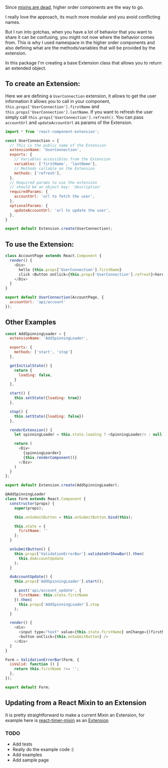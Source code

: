Since [mixins are dead](https://medium.com/@dan_abramov/mixins-are-dead-long-live-higher-order-components-94a0d2f9e750#.jqp1e0of3), higher order components are the way to go.

I really love the approach, its much more modular and you avoid conflicting names.

But I run into gotchas, when you have a lot of behavior that you want to share it can be confusing, you might not now where the behavior comes from.
This is why I used namespace in the higher order components and also defining what are the methods/variables that will be provided by the extension.

In this package I'm creating a base Extension class that allows you to return an extended object.

## To create an Extension:

Here we are defining a `UserConnection` extension, it allows to get the user information it allows you to call in your component, `this.props['UserConnection'].firstName` and `this.props['UserConnection'].lastName`.
If you want to refresh the user simply call `this.props['UserConnection'].refresh()`.
You can pass `accountUrl` and `updateAccountUrl` as params of the Extension.

```javascript
import * from 'react-component-extension';

const UserConnection = {
  // This is the public name of the Extension
  extensionName: 'UserConnection',
  exports: {
    // Variables accessibles from the Extension
    variables: ['firstName', 'lastName'],
    // Methods callable on the Extension
    methods: ['refresh'],
  },
  // Required params to use the extension
  // should be an object key: 'description'
  requiredParams: {
    accountUrl: 'url to fetch the user',
  },
  optionalParams: {
    updateAccountUrl: 'url to update the user',
  },
}

export default Extension.create(UserConnection);
```

## To use the Extension:

```javascript
class AccountPage extends React.Component {
  render() {
    <Div>
      hello {this.props['UserConnection'].firstName}
      click <Button onClick={this.props['UserConnection'].refresh}>here</Button> to refresh
    </Div>
  }
}

export default UserConnection(AccountPage, {
  accountUrl: 'api/account'
});
```


## Other Examples

```javascript
const AddSpinningLoader = {
  extensionName: 'AddSpinningLoader',

  exports: {
    methods: ['start', 'stop']
  },

  getInitialState() {
    return {
      loading: false,
    }
  },

  start() {
    this.setState({loading: true})
  },

  stop() {
    this.setState({loading: false})
  },

  renderExtension() {
    let spinningLoader = this.state.loading ? <SpinningLoader/> : null;

    return (
      <Div>
        {spinningLoarder}
        {this.renderComponent()}
      </Div>
    )
  }  
};

export default Extension.create(AddSpinningLoader);
```

```javascript
@AddSpinningLoader
class Form extends React.Component {
  constructor(props) {
    super(props);

    this.onSubmitButton = this.onSubmitButton.bind(this);

    this.state = {
      firstName: ''
    };
  }

  onSubmitButton() {
    this.props['ValidationErrorBar'].validateOrShowBar().then(
      this.doAccountUpdate
    );
  }

  doAccountUpdate() {
    this.props['AddSpinningLoader'].start();

    $.post('api/account_update', {
      firstName: this.state.firstName
    }).then(
      this.props['AddSpinningLoader'].stop
    );
  }

  render() {
    <div>
      <input type="text" value={this.state.firstName} onChange={(firstName) => this.setState({firstName})} />;
      <button onClick={this.onSubmitButton} />
    </div>
  }
}

Form = ValidationErrorBar(Form, {
  isValid: function () {
    return this.firstName !== '';
  },
});

export default Form;
```

## Updating from a React Mixin to an Extension

It is pretty straightforward to make a current Mixin an Extension, for example
here is [react-timer-mixin](https://github.com/reactjs/react-timer-mixin) as an [Extension](./examples/extensions/TimerExtension.js)

### TODO

* Add tests
* Really do the example code :)
* Add examples
* Add sample page
